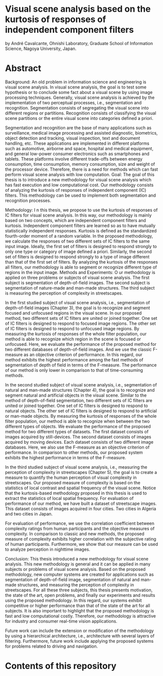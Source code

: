 Visual scene analysis based on the kurtosis of responses of independent component filters
======

by
André Cavalcante,
Ohnishi Laboratory,
Graduate School of Information Science,
Nagoya University,
Japan.


Abstract 
======

Background: An old problem in information science and engineering is visual scene analysis. In visual scene analysis, the goal is to test some hypothesis or to conclude some fact about a visual scene by using image processing techniques. Generally, visual scene analysis is achieved by the implementation of two perceptual processes, i.e., segmentation and recognition. Segmentation consists of segregating the visual scene into different regions or partitions. Recognition consists of classifying the visual scene partitions or the entire visual scene into categories defined a priori.


Segmentation and recognition are the base of many applications such as surveillance, medical image processing and assisted diagnostic, biometrics, object detection and tracking, visual inspection, text and document handling, etc. These applications are implemented in different platforms such as automotive, airborne and space, hospital and medical equipment, and general low-power consumer electronics such as smartphones and tablets. These platforms involve different trade-offs between energy consumption, time consumption, memory consumption, size and weight of the processor device. Therefore, there is a need for methods which can fast perform visual scene analysis with low computation.
Goal: The goal of this thesis is to introduce a new methodology for visual scene analysis which has fast execution and low computational cost. Our methodology consists of analyzing the kurtosis of responses of independent component (IC) filters. This methodology can be used to implement both segmentation and recognition processes. 


Methodology: I n this thesis, we propose to use the kurtosis of responses of IC filters for visual scene analysis. In this way, our methodology is mainly based on two concepts, which are independent component filters and kurtosis. Independent component filters are learned so as to have mutually statistically independent responses. Kurtosis is defined as the standardized fourth-order moment of a random variable.
In the proposed methodology, we calculate the responses of two different sets of IC filters to the same input image. Ideally, the first set of filters is designed to respond strongly to only one type or category of image defined a priori. Similarly, the second set of filters is designed to respond strongly to a type of image different than that of the first set of filters. By analyzing the kurtosis of the responses all filters, our methodology is able to segment or recognize different type of regions in the input image.
Methods and Experiments: O ur methodology is applied on three problems or subjects of visual scene analysis. The first subject is segmentation of depth-of-field images. The second subject is segmentation of nature-made and man-made structures. The third subject is measuring the perception of complexity in streetscapes.


In the first studied subject of visual scene analysis, i.e., segmentation of depth-of-field images (Chapter 3), the goal is to recognize and segment focused and unfocused regions in the visual scene. In our proposed method, two different sets of IC filters are united or joined together. One set of IC filters is designed to respond to focused image regions. The other set of IC filters is designed to respond to unfocused image regions. By measuring the kurtosis of responses of the whole filter population, our method is able to recognize which region in the scene is focused or unfocused. Here, we evaluate the performance of the proposed method for two different databases of depth-of-field images. And we use the classic F-measure as an objective criterion of performance. In this regard, our method exhibits the highest performance among the fast methods of segmentation of depth of field in terms of the F-measure. The performance of our method is only lower in comparison to that of time-consuming methods.


In the second studied subject of visual scene analysis, i.e., segmentation of natural and man-made structures (Chapter 4), the goal is to recognize and segment natural and artificial objects in the visual scene. Similar to the method of depth-of-field segmentation, two different sets of IC filters are united or joined together. One set of IC filters is designed to respond to natural objects. The other set of IC filters is designed to respond to artificial or man-made objects. By measuring the kurtosis of responses of the whole filter population, our method is able to recognize when between the two different types of objects. We evaluate the performance of the proposed method for two different types of datasets. The first dataset consists of images acquired by still-devices. The second dataset consists of images acquired by moving devices. Each dataset consists of two different image databases. Here, we also use the F-measure as an objective criterion of performance. In comparison to other methods, our proposed system exhibits the highest performance in terms of the F-measure.


In the third studied subject of visual scene analysis, i.e., measuring the perception of complexity in streetscapes (Chapter 5), the goal is to create a measure to quantify the human perception of visual complexity in streetscapes. Our proposed measure of complexity is based on the statistics of local contrast and spatial frequency of the visual scene. Notice that the kurtosis-based methodology proposed in this thesis is used to extract the statistics of local spatial frequency. For evaluation of performance of our method, we have built a dataset of streetscape images. This dataset consists of images acquired in four cities. Two cities in Algeria and two cities in Japan.


For evaluation of performance, we use the correlation coefficient between complexity ratings from human participants and the objective measures of complexity. In comparison to classic and new methods, the proposed measure of complexity exhibits higher correlation with the subjective rating of human participants. Furthermore, we show that our measure can be used to analyze perception in nighttime images.


Conclusion: This thesis introduced a new methodology for visual scene analysis. This new methodology is general and it can be applied in many subjects or problems of visual scene analysis. Based on the proposed methodology, new computer systems are created for applications such as segmentation of depth-of-field image, segmentation of natural and man-made structures, and measuring the perception of complexity in streetscapes. For all these three subjects, this thesis presents motivation, the state of the art, open problems, and finally our experiments and results using the proposed methodology. In this regard, our systems exhibit competitive or higher performance than that of the state of the art for all subjects. It is also important to highlight that the proposed methodology is fast and low computational costly. Therefore, our methodology is attractive for industry and consumer real-time vision applications.


Future work can include the extension or modification of the methodology by using a hierarchical architecture, i.e., architecture with several layers of filtering. Furthermore, future work include applying the proposed systems for problems related to driving and navigation. 

Contents of this repository
======
